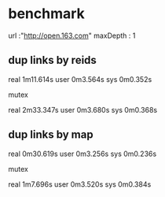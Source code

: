 # benchmark

url :"http://open.163.com"
maxDepth : 1 

## dup links by reids

real	1m11.614s
user	0m3.564s
sys	0m0.352s

mutex

real	2m33.347s
user	0m3.680s
sys	0m0.368s


## dup links by map

real	0m30.619s
user	0m3.256s
sys	0m0.236s

mutex

real	1m7.696s
user	0m3.520s
sys	0m0.384s
